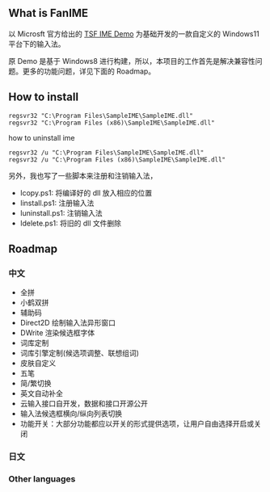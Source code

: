 ## What is FanIME

以 Microsft 官方给出的 [TSF IME Demo](https://github.com/microsoft/Windows-classic-samples/tree/main/Samples/IME/cpp/SampleIME) 为基础开发的一款自定义的 Windows11 平台下的输入法。

原 Demo 是基于 Windows8 进行构建，所以，本项目的工作首先是解决兼容性问题。更多的功能问题，详见下面的 Roadmap。

## How to install

```
regsvr32 "C:\Program Files\SampleIME\SampleIME.dll"
regsvr32 "C:\Program Files (x86)\SampleIME\SampleIME.dll"
```

how to uninstall ime

```shell
regsvr32 /u "C:\Program Files\SampleIME\SampleIME.dll"
regsvr32 /u "C:\Program Files (x86)\SampleIME\SampleIME.dll"
```

另外，我也写了一些脚本来注册和注销输入法，

- lcopy.ps1: 将编译好的 dll 放入相应的位置
- linstall.ps1: 注册输入法
- luninstall.ps1: 注销输入法
- ldelete.ps1: 将旧的 dll 文件删除

## Roadmap

### 中文

- 全拼
- 小鹤双拼
- 辅助码
- Direct2D 绘制输入法异形窗口
- DWrite 渲染候选框字体
- 词库定制
- 词库引擎定制(候选项调整、联想组词)
- 皮肤自定义
- 五笔
- 简/繁切换
- 英文自动补全
- 云输入接口自开发，数据和接口开源公开
- 输入法候选框横向/纵向列表切换
- 功能开关：大部分功能都应以开关的形式提供选项，让用户自由选择开启或关闭


### 日文

### Other languages


